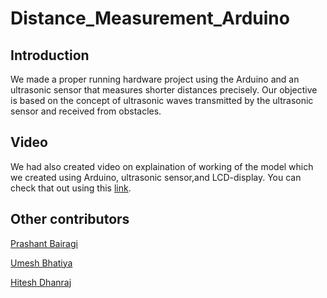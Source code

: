# Distance_Measurement_Arduino
## Introduction
We made a proper running hardware project using the Arduino and an ultrasonic sensor that measures shorter distances precisely. Our objective is based on the concept of ultrasonic waves transmitted by the ultrasonic sensor and received from obstacles.

## Video
We had also created video on explaination of working of the model which we created using Arduino, ultrasonic sensor,and LCD-display. You can check that out using this [link](https://drive.google.com/file/d/1458BP7Pz8NURIsmfIVp4wY4-DRW6kjOo/view?usp=sharing).

## Other contributors

[Prashant Bairagi](linkedin.com/in/prashant-bairagi-ab6a55208)

[Umesh Bhatiya](linkedin.com/in/umesh-bhatiya-963a79205)

[Hitesh Dhanraj](linkedin.com/in/hitesh-dhanraj-455b0a223)
